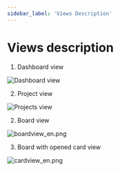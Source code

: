 ```yaml
---
sidebar_label: 'Views Description'
---
```


# Views description


1. Dashboard view

![Dashboard view](/img/projectsview_en.png)

2. Project view

![Projects view](/img/projectview_en.png)

2. Board view

![boardview_en.png](/img/boardview_en.png)

3. Board with opened card view

![cardview_en.png](/img/cardview_en.png)